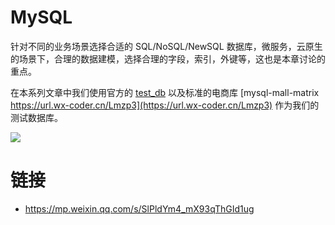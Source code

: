 # MySQL

针对不同的业务场景选择合适的 SQL/NoSQL/NewSQL 数据库，微服务，云原生的场景下，合理的数据建模，选择合理的字段，索引，外键等，这也是本章讨论的重点。

在本系列文章中我们使用官方的 [test_db](https://github.com/datacharmer/test_db) 以及标准的电商库 [mysql-mall-matrix https://url.wx-coder.cn/Lmzp3](https://url.wx-coder.cn/Lmzp3)
作为我们的测试数据库。

![](https://i.postimg.cc/2yV9q7h1/image.png)

# 链接

- https://mp.weixin.qq.com/s/SlPldYm4_mX93qThGId1ug
